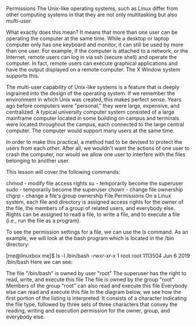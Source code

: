 Permissions
The Unix-like operating systems, such as Linux differ from other computing systems in that they are not only multitasking but also multi-user.

What exactly does this mean? It means that more than one user can be operating the computer at the same time. While a desktop or laptop computer only has one keyboard and monitor, it can still be used by more than one user. For example, if the computer is attached to a network, or the Internet, remote users can log in via ssh (secure shell) and operate the computer. In fact, remote users can execute graphical applications and have the output displayed on a remote computer. The X Window system supports this.

The multi-user capability of Unix-like systems is a feature that is deeply ingrained into the design of the operating system. If we remember the environment in which Unix was created, this makes perfect sense. Years ago before computers were "personal," they were large, expensive, and centralized. A typical university computer system consisted of a large mainframe computer located in some building on campus and terminals were located throughout the campus, each connected to the large central computer. The computer would support many users at the same time.

In order to make this practical, a method had to be devised to protect the users from each other. After all, we wouldn't want the actions of one user to crash the computer, nor would we allow one user to interfere with the files belonging to another user.

This lesson will cover the following commands:

chmod - modify file access rights
su - temporarily become the superuser
sudo - temporarily become the superuser
chown - change file ownership
chgrp - change a file's group ownership
File Permissions
On a Linux system, each file and directory is assigned access rights for the owner of the file, the members of a group of related users, and everybody else. Rights can be assigned to read a file, to write a file, and to execute a file (i.e., run the file as a program).

To see the permission settings for a file, we can use the ls command. As an example, we will look at the bash program which is located in the /bin directory:

[me@linuxbox me]$ ls -l /bin/bash
-rwxr-xr-x 1 root root 1113504 Jun  6  2019 /bin/bash
Here we can see:

The file "/bin/bash" is owned by user "root"
The superuser has the right to read, write, and execute this file
The file is owned by the group "root"
Members of the group "root" can also read and execute this file
Everybody else can read and execute this file
In the diagram below, we see how the first portion of the listing is interpreted. It consists of a character indicating the file type, followed by three sets of three characters that convey the reading, writing and execution permission for the owner, group, and everybody else.
